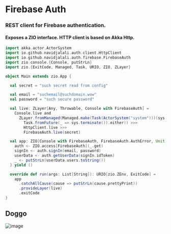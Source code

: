 # Firebase Auth

### REST client for Firebase authentication.

#### Exposes a ZIO interface. HTTP client is based on Akka Http.

```scala
import akka.actor.ActorSystem
import io.github.navidjalali.auth.client.HttpClient
import io.github.navidjalali.auth.firebase.FirebaseAuth
import zio.console.{Console, putStrLn}
import zio.{ExitCode, Managed, Task, URIO, ZIO, ZLayer}

object Main extends zio.App {

  val secret = "such secret read from config"

  val email = "suchemail@suchdomain.wow"
  val password = "such secure password"

  val live: ZLayer[Any, Throwable, Console with FirebaseAuth] =
    Console.live and
      ZLayer.fromManaged(Managed.make(Task(ActorSystem("system")))(sys =>
        Task.fromFuture(_ => sys.terminate()).either)) >>>
        HttpClient.live >>>
        FirebaseAuth.live(secret)

  val app: ZIO[Console with FirebaseAuth, FirebaseAuth.AuthError, Unit] = for {
    auth <- ZIO.access[FirebaseAuth](_.get)
    signIn <- auth.signIn(email, password)
    userData <- auth.getUserData(signIn.idToken)
    _ <- putStrLn(userData.users.toString())
  } yield ()

  override def run(args: List[String]): URIO[zio.ZEnv, ExitCode] =
    app
      .catchAllCause(cause => putStrLn(cause.prettyPrint))
      .provideLayer(live)
      .exitCode
}
```

## Doggo
![image](https://user-images.githubusercontent.com/5600005/111153350-235dc780-8592-11eb-99c5-a1649a9f0189.png)
